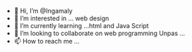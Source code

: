 - 👋 Hi, I’m @Ingamaly
- 👀 I’m interested in ... web design
- 🌱 I’m currently learning ...html and Java Script
- 💞️ I’m looking to collaborate on web programming Unpas ...
- 📫 How to reach me ...

<!---
Ingamaly/Ingamaly is a ✨ special ✨ repository because its `README.md` (this file) appears on your GitHub profile.
You can click the Preview link to take a look at your changes.
--->
